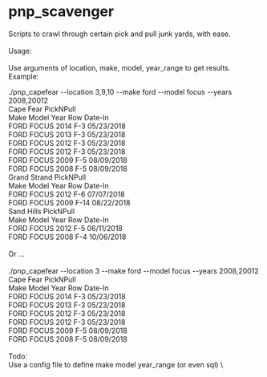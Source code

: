 # pnp_scavenger
Scripts to crawl through certain pick and pull junk yards, with ease.          \
                                                                               \
Usage:                                                                         \
                                                                               \
Use arguments of location, make, model, year_range to get results.             \
     Example:                                                                       
                                                                               
./pnp_capefear --location 3,9,10 --make ford --model focus --years 2008,20012  \
Cape Fear PickNPull                                                            \
           Make      Model Year    Row     Date-In                             \
           FORD      FOCUS 2014    F-3  05/23/2018                             \
           FORD      FOCUS 2013    F-3  05/23/2018                             \
           FORD      FOCUS 2012    F-3  05/23/2018                             \
           FORD      FOCUS 2012    F-3  05/23/2018                             \
           FORD      FOCUS 2009    F-5  08/09/2018                             \
           FORD      FOCUS 2008    F-5  08/09/2018                             \
Grand Strand PickNPull                                                         \
           Make      Model Year    Row     Date-In                             \
           FORD      FOCUS 2012    F-6  07/07/2018                             \
           FORD      FOCUS 2009   F-14  08/22/2018                             \
Sand Hills PickNPull                                                           \
           Make      Model Year    Row     Date-In                             \
           FORD      FOCUS 2012    F-5  06/11/2018                             \
           FORD      FOCUS 2008    F-4  10/06/2018                             \
                                                                               \
Or ...                                                                         \
                                                                               \
./pnp_capefear --location 3 --make ford --model focus --years 2008,20012       \
Cape Fear PickNPull                                                            \
           Make      Model Year    Row     Date-In                             \
           FORD      FOCUS 2014    F-3  05/23/2018                             \
           FORD      FOCUS 2013    F-3  05/23/2018                             \
           FORD      FOCUS 2012    F-3  05/23/2018                             \
           FORD      FOCUS 2012    F-3  05/23/2018                             \
           FORD      FOCUS 2009    F-5  08/09/2018                             \
           FORD      FOCUS 2008    F-5  08/09/2018                             \
                                                                               \
Todo:                                                                          \
  Use a config file to define make model year_range (or even sql)              \
